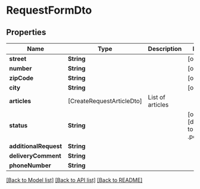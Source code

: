 # RequestFormDto

## Properties
Name | Type | Description | Notes
------------ | ------------- | ------------- | -------------
**street** | **String** |  | [optional] 
**number** | **String** |  | [optional] 
**zipCode** | **String** |  | [optional] 
**city** | **String** |  | [optional] 
**articles** | [CreateRequestArticleDto] | List of articles | 
**status** | **String** |  | [optional] [default to .pending]
**additionalRequest** | **String** |  | 
**deliveryComment** | **String** |  | 
**phoneNumber** | **String** |  | 

[[Back to Model list]](../README.md#documentation-for-models) [[Back to API list]](../README.md#documentation-for-api-endpoints) [[Back to README]](../README.md)


